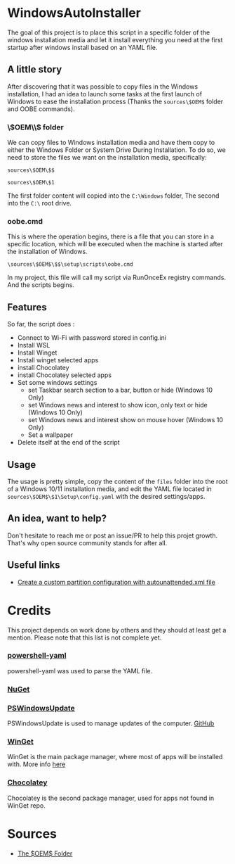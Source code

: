# WindowsAutoInstaller

The goal of this project is to place this script in a specific folder of the windows installation media and let it install everything you need at the first startup after windows install based on an YAML file. 

## A little story

After discovering that it was possible to copy files in the Windows installation, I had an idea to launch some tasks at the first launch of Windows to ease the installation process (Thanks the `sources\$OEM$` folder and OOBE commands).

### \\$OEM\\$ folder

We can copy files to Windows installation media and have them copy to either the Windows Folder or System Drive During Installation. To do so, we need to store the files we want on the installation media, specifically:

 `sources\$OEM\$$`

 `sources\$OEM\$1`

The first folder content will copied into the `C:\Windows` folder, 
The second into the `C:\` root drive.

### oobe.cmd

This is where the operation begins, there is a file that you can store in a specific location, which will be executed when the machine is started after the installation of Windows.

`\sources\$OEM$\$$\setup\scripts\oobe.cmd`

In my project, this file will call my script via RunOnceEx registry commands. 
And the scripts begins.


## Features

So far, the script does : 

- Connect to Wi-Fi with password stored in config.ini
- Install WSL 
- Install Winget
- Install winget selected apps 
- install Chocolatey 
- install Chocolatey selected apps 
- Set some windows settings 
  - set Taskbar search section to a bar, button or hide (Windows 10 Only)
  - set Windows news and interest to show icon, only text or hide (Windows 10 Only)
  - set Windows news and interest show on mouse hover (Windows 10 Only)
  - Set a wallpaper
- Delete itself at the end of the script

## Usage 

The usage is pretty simple, copy the content of the `files` folder into the root of a Windows 10/11 installation media, and edit the YAML file located in `sources\$OEM$\$1\Setup\config.yaml` with the desired settings/apps.



## An idea, want to help? 

Don't hesitate to reach me or post an issue/PR to help this projet growth. That's why open source community stands for after all. 

## Useful links

- [Create a custom partition configuration with autounattended.xml file](https://docs.microsoft.com/en-us/windows-hardware/customize/desktop/unattend/microsoft-windows-setup-diskconfiguration-disk-createpartitions-createpartition-size)


# Credits

This project depends on work done by others and they should at least get a mention. Please note that this list is not complete yet.

### [powershell-yaml](https://github.com/cloudbase/powershell-yaml)

powershell-yaml was used to parse the YAML file.

### [NuGet](https://github.com/NuGet)


### [PSWindowsUpdate](https://www.powershellgallery.com/packages/PSWindowsUpdate/)

PSWindowsUpdate is used to manage updates of the computer. [GitHub](https://github.com/mgajda83/PSWindowsUpdate)

### [WinGet](https://github.com/microsoft/winget-cli)

WinGet is the main package manager, where most of apps will be installed with. More info [here](https://docs.microsoft.com/en-us/windows/package-manager/winget/)

### [Chocolatey](https://chocolatey.org/)

Chocolatey is the second package manager, used for apps not found in WinGet repo.


# Sources 

- [The \$OEM\$ Folder](https://dellwindowsreinstallationguide.com/the-oem-folder/)
